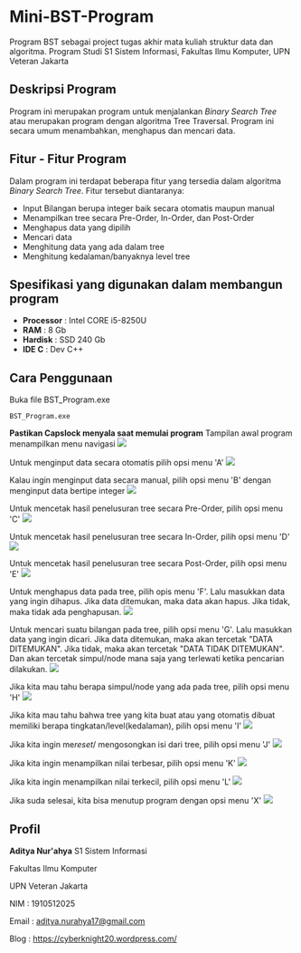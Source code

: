 # Mini-BST-Program
Program BST sebagai project tugas akhir mata kuliah struktur data dan algoritma. Program Studi S1 Sistem Informasi, Fakultas Ilmu Komputer, UPN Veteran Jakarta

## Deskripsi Program
Program ini merupakan program untuk menjalankan *Binary Search Tree* atau merupakan program dengan algoritma Tree Traversal. Program ini secara umum menambahkan, menghapus dan mencari data.

## Fitur - Fitur Program
Dalam program ini terdapat beberapa fitur yang tersedia dalam algoritma *Binary Search Tree*. Fitur tersebut diantaranya:
* Input Bilangan berupa integer baik secara otomatis maupun manual
* Menampilkan tree secara Pre-Order, In-Order, dan Post-Order
* Menghapus data yang dipilih
* Mencari data
* Menghitung data yang ada dalam tree
* Menghitung kedalaman/banyaknya level tree

## Spesifikasi yang digunakan dalam membangun program
* **Processor**  : Intel CORE i5-8250U
* **RAM**        : 8 Gb
* **Hardisk**    : SSD 240 Gb
* **IDE C**      : Dev C++

## Cara Penggunaan
Buka file BST_Program.exe
```
BST_Program.exe
```
**Pastikan Capslock menyala saat memulai program**
Tampilan awal program menampilkan menu navigasi
![](Screenshoot/Awal.png)

Untuk menginput data secara otomatis pilih opsi menu 'A'
![](Screenshoot/A.png)

Kalau ingin menginput data secara manual, pilih opsi menu 'B' dengan menginput data bertipe integer
![](Screenshoot/B.png)

Untuk mencetak hasil penelusuran tree secara Pre-Order, pilih opsi menu 'C'
![](Screenshoot/C.png)

Untuk mencetak hasil penelusuran tree secara In-Order, pilih opsi menu 'D'
![](Screenshoot/D.png)

Untuk mencetak hasil penelusuran tree secara Post-Order, pilih opsi menu 'E'
![](Screenshoot/E.png)

Untuk menghapus data pada tree, pilih opis menu 'F'. Lalu masukkan data yang ingin dihapus. Jika data ditemukan, maka data akan hapus. Jika tidak, maka tidak ada penghapusan.
![](Screenshoot/F.png)

Untuk mencari suatu bilangan pada tree, pilih opsi menu 'G'. Lalu masukkan data yang ingin dicari. Jika data ditemukan, maka akan tercetak "DATA DITEMUKAN". Jika tidak, maka akan tercetak "DATA TIDAK DITEMUKAN". Dan akan tercetak simpul/node mana saja yang terlewati ketika pencarian dilakukan.
![](Screenshoot/G.png)

Jika kita mau tahu berapa simpul/node yang ada pada tree, pilih opsi menu 'H'
![](Screenshoot/H.png)

Jika kita mau tahu bahwa tree yang kita buat atau yang otomatis dibuat memiliki berapa tingkatan/level(kedalaman), pilih opsi menu 'I'
![](Screenshoot/I.png)

Jika kita ingin me*reset*/ mengosongkan isi dari tree, pilih opsi menu 'J'
![](Screenshoot/J.png)

Jika kita ingin menampilkan nilai terbesar, pilih opsi menu 'K'
![](Screenshoot/K.png)

Jika kita ingin menampilkan nilai terkecil, pilih opsi menu 'L'
![](Screenshoot/L.png)

Jika suda selesai, kita bisa menutup program dengan opsi menu 'X'
![](Screenshoot/X.png)



## Profil
**Aditya Nur'ahya** S1 Sistem Informasi

Fakultas Ilmu Komputer

UPN Veteran Jakarta

NIM     : 1910512025

Email   : aditya.nurahya17@gmail.com

Blog    : https://cyberknight20.wordpress.com/
